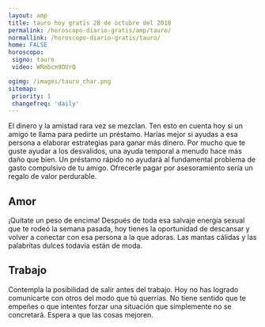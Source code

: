 ```yaml
---
layout: amp
title: tauro hoy gratis 28 de octubre del 2018 
permalink: /horoscopo-diario-gratis/amp/tauro/
normallink: /horoscopo-diario-gratis/tauro/
home: FALSE
horoscopo:
 signo: tauro
 video: WRmbcm9OUrQ

ogimg: /images/tauro_char.png
sitemap:
 priority: 1
 changefreq: 'daily'
---
```



El dinero y la amistad rara vez se mezclan. Ten esto en cuenta hoy si un amigo te llama para pedirte un préstamo. Harías mejor si ayudas a esa persona a elaborar estrategias para ganar más dinero. Por mucho que te guste ayudar a los desvalidos, una ayuda temporal a menudo hace más daño que bien. Un préstamo rápido no ayudará al fundamental problema de gasto compulsivo de tu amigo. Ofrecerle pagar por asesoramiento sería un regalo de valor perdurable.

## Amor

¡Quítate un peso de encima! Después de toda esa salvaje energía sexual que te rodeó la semana pasada, hoy tienes la oportunidad de descansar y volver a conectar con esa persona a la que adoras. Las mantas cálidas y las palabritas dulces todavía están de moda.

## Trabajo

Contempla la posibilidad de salir antes del trabajo. Hoy no has logrado comunicarte con otros del modo que tú querrías. No tiene sentido que te empeñes o que intentes forzar una situación que simplemente no se concretará. Espera a que las cosas mejoren.
